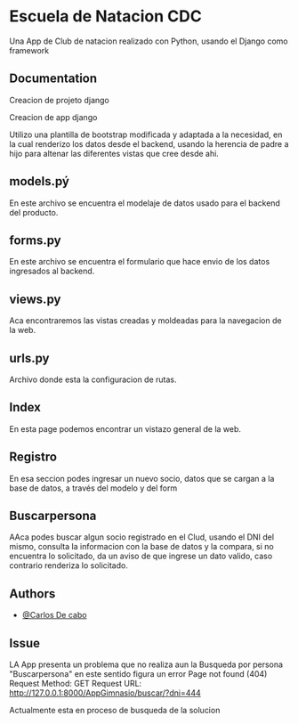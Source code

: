 
# Escuela de Natacion CDC

Una App de Club de natacion realizado con Python, usando el Django como framework


## Documentation

Creacion de projeto django 

Creacion de app django

Utilizo una plantilla de bootstrap modificada y adaptada a la necesidad, en la cual renderizo los datos desde el backend, usando la herencia de padre a hijo para altenar las diferentes vistas que cree desde ahi.

## models.pý
En este archivo se encuentra el modelaje de datos usado para el backend del producto.

## forms.py 
En este archivo se encuentra el formulario que hace envio de los datos ingresados al backend.

## views.py
Aca encontraremos las vistas creadas y moldeadas para la navegacion de la web.

## urls.py

Archivo donde esta la configuracion de rutas.

## Index

En esta page podemos encontrar un vistazo general de la web.

## Registro

En esa seccion podes ingresar un nuevo socio, datos que se cargan a la base de datos, a través del modelo y del form

## Buscarpersona

AAca podes buscar algun socio registrado en el Clud, usando el DNI del mismo, consulta la informacion con la base de datos y la compara, si no encuentra lo solicitado, da un aviso de que ingrese un dato valido, caso contrario renderiza lo solicitado.


## Authors

- [@Carlos De cabo](https://www.linkedin.com/in/carlos-eduardo-de-cabo-marchan-717430128/)


## Issue

LA App presenta un problema que no realiza aun la Busqueda por persona "Buscarpersona" en este sentido figura un error 
Page not found (404)
Request Method:	GET
Request URL:	http://127.0.0.1:8000/AppGimnasio/buscar/?dni=444

Actualmente esta en proceso de busqueda de la solucion
